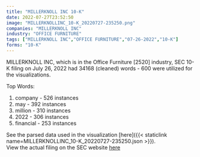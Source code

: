 ```yaml
---
title: "MILLERKNOLL INC 10-K"
date: 2022-07-27T23:52:50
image: "MILLERKNOLLINC_10-K_20220727-235250.png"
companies: "MILLERKNOLL INC"
industry: "OFFICE FURNITURE"
tags: ["MILLERKNOLL INC","OFFICE FURNITURE","07-26-2022","10-K"]
forms: "10-K"
---
```

MILLERKNOLL INC, which is in the Office Furniture [2520] industry, SEC 10-K filing on July 26, 2022 had 34168 (cleaned) words - 600 were utilized for the visualizations.

Top Words:
1. company - 526 instances
2. may - 392 instances
3. million - 310 instances
4. 2022 - 306 instances
5. financial - 253 instances


See the parsed data used in the visualization [here]({{< staticlink name=MILLERKNOLLINC_10-K_20220727-235250.json >}}).  
View the actual filing on the SEC website [here](https://www.sec.gov/Archives/edgar/data/66382/0000066382-22-000046.txt)